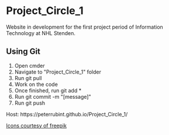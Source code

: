 # Project_Circle_1
Website in development for the first project period of Information Technology at NHL Stenden.

<h2>Using Git</h2>
<ol>
    <li>Open cmder</li>
    <li>Navigate to "Project_Circle_1" folder</li>
    <li>Run git pull</li>
    <li>Work on the code</li>
    <li>Once finished, run git add *</li>
    <li>Run git commit -m "[message]"</li>
    <li>Run git push</li>
</ol>
<p>Host: https://peterrubint.github.io/Project_Circle_1/</p>
<a href="https://www.flaticon.com/authors/freepik" title="Icons">Icons courtesy of freepik</a>
